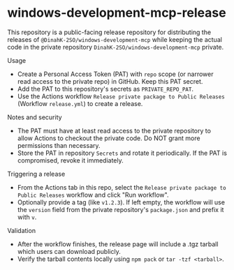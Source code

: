 # windows-development-mcp-release

This repository is a public-facing release repository for distributing the releases of
`@DinahK-2SO/windows-development-mcp` while keeping the actual code in the
private repository `DinahK-2SO/windows-development-mcp` private.

Usage

- Create a Personal Access Token (PAT) with `repo` scope (or narrower read access to the private repo) in GitHub. Keep this PAT secret.
- Add the PAT to this repository's secrets as `PRIVATE_REPO_PAT`.
- Use the Actions workflow `Release private package to Public Releases` (Workflow `release.yml`) to create a release.

Notes and security

- The PAT must have at least read access to the private repository to allow Actions to checkout the private code. Do NOT grant more permissions than necessary.
- Store the PAT in repository `Secrets` and rotate it periodically. If the PAT is compromised, revoke it immediately.

Triggering a release

- From the Actions tab in this repo, select the `Release private package to Public Releases` workflow and click "Run workflow".
- Optionally provide a tag (like `v1.2.3`). If left empty, the workflow will use the `version` field from the private repository's `package.json` and prefix it with `v`.

Validation

- After the workflow finishes, the release page will include a .tgz tarball which users can download publicly.
- Verify the tarball contents locally using `npm pack` or `tar -tzf <tarball>`.
